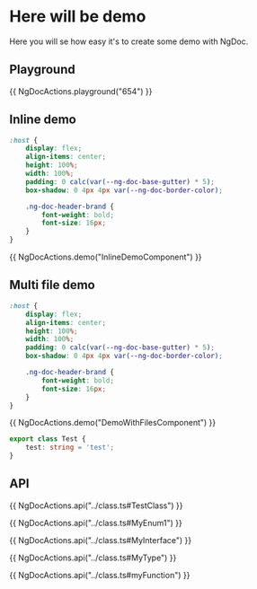 # Here will be demo

Here you will se how easy it's to create some demo with NgDoc.

## Playground

{{ NgDocActions.playground("654") }}

## Inline demo

```scss
:host {
	display: flex;
	align-items: center;
	height: 100%;
	width: 100%;
	padding: 0 calc(var(--ng-doc-base-gutter) * 5);
	box-shadow: 0 4px 4px var(--ng-doc-border-color);

	.ng-doc-header-brand {
		font-weight: bold;
		font-size: 16px;
	}
}
```

{{ NgDocActions.demo("InlineDemoComponent") }}

## Multi file demo

```scss
:host {
	display: flex;
	align-items: center;
	height: 100%;
	width: 100%;
	padding: 0 calc(var(--ng-doc-base-gutter) * 5);
	box-shadow: 0 4px 4px var(--ng-doc-border-color);

	.ng-doc-header-brand {
		font-weight: bold;
		font-size: 16px;
	}
}
```

{{ NgDocActions.demo("DemoWithFilesComponent") }}

```typescript
export class Test {
	test: string = 'test';
}
```

## API

{{ NgDocActions.api("../class.ts#TestClass") }}

{{ NgDocActions.api("../class.ts#MyEnum1") }}

{{ NgDocActions.api("../class.ts#MyInterface") }}

{{ NgDocActions.api("../class.ts#MyType") }}

{{ NgDocActions.api("../class.ts#myFunction") }}
